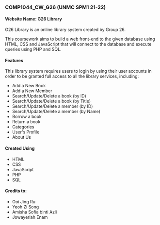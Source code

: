 ### COMP1044_CW_G26 (UNMC SPM1 21-22)

#### Website Name: G26 Library

G26 Library is an online library system created by Group 26. 

This coursework aims to build a web front-end to the given database using HTML, CSS and JavaScript that will connect to the database and execute queries using PHP and SQL. 

#### Features

This library system requires users to login by using their user accounts in order to be granted full access to all the library services, including:
<ul>
  <li>Add a New Book</li>
  <li>Add a New Member</li>
  <li>Search/Update/Delete a book (by ID)</li>
  <li>Search/Update/Delete a book (by Title)</li>
  <li>Search/Update/Delete a member (by ID)</li>
  <li>Search/Update/Delete a member (by Name)</li>
  <li>Borrow a book</li>
  <li>Return a book</li>
  <li>Categories</li>
  <li>User's Profile</li>
  <li>About Us</li>
</ul>

#### Created Using
<ul>
  <li>HTML</li>
  <li>CSS</li>
  <li>JavaScript</li>
  <li>PHP</li>
  <li>SQL</li>
</ul>

#### Credits to: 
<ul> 
  <li>Ooi Jing Ru</li><li>Yeoh Zi Song</li><li>Amisha Sofia binti Azli</li><li>Jowayeriah Enam</li>
</ul>
